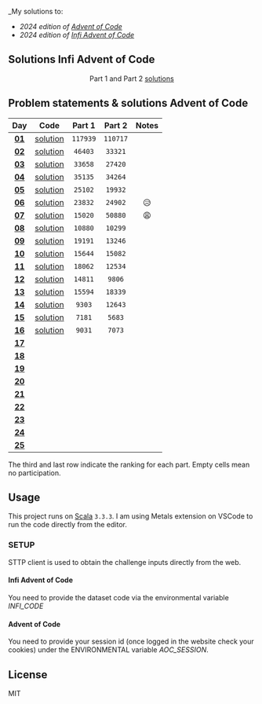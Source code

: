 _My solutions to:

* _2024 edition of [Advent of Code](https://adventofcode.com/2024)_
* _2024 edition of [Infi Advent of Code](https://aoc.infi.nl/2024)_

## Solutions Infi Advent of Code
<div align="center">

  Part 1 and Part 2 [solutions](src/main/scala/infiAdventOfCode/Infi.scala)

</div>

## Problem statements & solutions Advent of Code

<div align="center">

  | Day | Code | Part 1 | Part 2 | Notes |
  |:---:|:---:|:---:|:---:|:--:|
  | **[01](https://adventofcode.com/2024/day/1)** | [solution](src/main/scala/adventofcode/Day01.scala) | `117939` | `110717` |  |
  | **[02](https://adventofcode.com/2024/day/2)** | [solution](src/main/scala/adventofcode/Day02.scala) | `46403` | `33321` |  |
  | **[03](https://adventofcode.com/2024/day/3)** | [solution](src/main/scala/adventofcode/Day03.scala) | `33658` | `27420` |  |
  | **[04](https://adventofcode.com/2024/day/4)** | [solution](src/main/scala/adventofcode/Day04.scala) | `35135` | `34264` |  |
  | **[05](https://adventofcode.com/2024/day/5)** | [solution](src/main/scala/adventofcode/Day05.scala) | `25102` | `19932` |  |
  | **[06](https://adventofcode.com/2024/day/6)** | [solution](src/main/scala/adventofcode/Day06.scala) | `23832` | `24902` | 😥 |
  | **[07](https://adventofcode.com/2024/day/7)** | [solution](src/main/scala/adventofcode/Day07.scala) | `15020` | `50880` | 😩 |
  | **[08](https://adventofcode.com/2024/day/8)** | [solution](src/main/scala/adventofcode/Day08.scala) | `10880` | `10299` |  |
  | **[09](https://adventofcode.com/2024/day/9)** | [solution](src/main/scala/adventofcode/Day09.scala) | `19191` | `13246` |  |
  | **[10](https://adventofcode.com/2024/day/10)** | [solution](src/main/scala/adventofcode/Day10.scala) | `15644` | `15082` |  |
  | **[11](https://adventofcode.com/2024/day/11)** | [solution](src/main/scala/adventofcode/Day11.scala) | `18062` | `12534` |  |
  | **[12](https://adventofcode.com/2024/day/12)** | [solution](src/main/scala/adventofcode/Day12.scala) | `14811` | `9806` |  |
  | **[13](https://adventofcode.com/2024/day/13)** | [solution](src/main/scala/adventofcode/Day13.scala) | `15594` | `18339` |  |
  | **[14](https://adventofcode.com/2024/day/14)** | [solution](src/main/scala/adventofcode/Day14.scala) | `9303` | `12643` |  |
  | **[15](https://adventofcode.com/2024/day/15)** | [solution](src/main/scala/adventofcode/Day15.scala) | `7181` | `5683` |  |
  | **[16](https://adventofcode.com/2024/day/16)** | [solution](src/main/scala/adventofcode/Day16.scala) | `9031` | `7073` |  |
  | **[17](https://adventofcode.com/2024/day/17)** | [](src/main/scala/adventofcode/Day17.scala) |  |  |  |
  | **[18](https://adventofcode.com/2024/day/18)** | [](src/main/scala/adventofcode/Day18.scala) |  |  |  |
  | **[19](https://adventofcode.com/2024/day/19)** | [](src/main/scala/adventofcode/Day19.scala) |  |  |  |
  | **[20](https://adventofcode.com/2024/day/20)** | [](src/main/scala/adventofcode/Day20.scala) |  |  |  |
  | **[21](https://adventofcode.com/2024/day/21)** | [](src/main/scala/adventofcode/Day21.scala) |  |  |  |
  | **[22](https://adventofcode.com/2024/day/22)** | [](src/main/scala/adventofcode/Day22.scala) |  |  |  |
  | **[23](https://adventofcode.com/2024/day/23)** | [](src/main/scala/adventofcode/Day23.scala) |  |  |  |
  | **[24](https://adventofcode.com/2024/day/24)** | [](src/main/scala/adventofcode/Day24.scala) |  |  |  |
  | **[25](https://adventofcode.com/2024/day/25)** | [](src/main/scala/adventofcode/Day25.scala) |  |  |  |

</div>

The third and last row indicate the ranking for each part. Empty cells mean no participation.


## Usage

This project runs on [Scala](https://scala-lang.org) `3.3.3`.
I am using Metals extension on VSCode to run the code directly from the editor. 

### SETUP
STTP client is used to obtain the challenge inputs directly from the web. 

#### Infi Advent of Code
You need to provide the dataset code via the environmental variable *INFI_CODE*

#### Advent of Code
You need to provide your session id (once logged in the website check your cookies) under the ENVIRONMENTAL variable *AOC_SESSION*.

## License

MIT